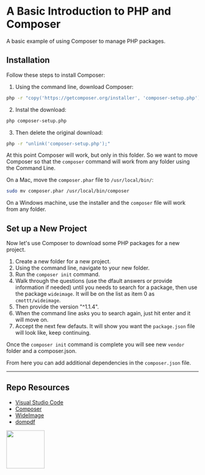 # A Basic Introduction to PHP and Composer

A basic example of using Composer to manage PHP packages.

## Installation

Follow these steps to install Composer:

1. Using the command line, download Composer:

```sh
php -r "copy('https://getcomposer.org/installer', 'composer-setup.php');"
```

2. Instal the download:

```sh
php composer-setup.php
```

3. Then delete the original download:

```sh
php -r "unlink('composer-setup.php');"
```

At this point Composer will work, but only in this folder. So we want to move Composer so that the ```composer``` command will work from any folder using the Command Line.

On a Mac, move the `composer.phar` file to `/usr/local/bin/`: 

```sh
sudo mv composer.phar /usr/local/bin/composer
```

On a Windows machine, use the installer and the `composer` file will work from any folder.

## Set up a New Project

Now let's use Composer to download some PHP packages for a new project. 

1. Create a new folder for a new project.
2. Using the command line, navigate to your new folder.
3. Run the `composer init` command.
4. Walk through the questions (use the dfault answers or provide information if needed) until you needs to search for a package, then use the package `wideimage`. It will be on the list as item 0 as `cmottt/wideimage`.
5. Then provide the version "^1.1.4".
6. When the command line asks you to search again, just hit enter and it will move on.
7. Accept the next few defauts. It will show you want the `package.json` file will look like, keep continuing. 

Once the `composer init` command is complete you will see new `vendor` folder and a composer.json. 

From here you can add additional dependencies in the `composer.json` file.

***

## Repo Resources

* [Visual Studio Code](https://code.visualstudio.com/)
* [Composer](https://getcomposer.org/)
* [WideImage](https://packagist.org/packages/smottt/wideimage)
* [dompdf](https://packagist.org/packages/dompdf/dompdf)

<a href="https://codeadam.ca">
<img src="https://codeadam.ca/images/code-block.png" width="100">
</a>
